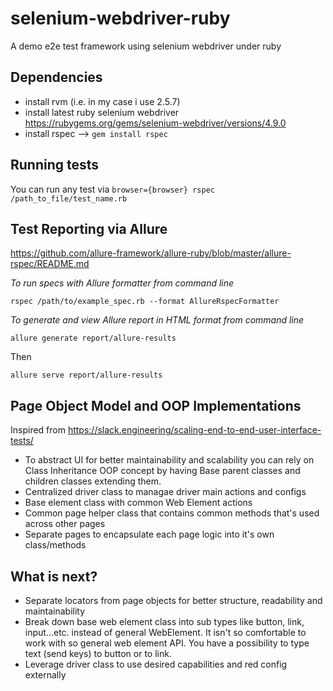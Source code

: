 # selenium-webdriver-ruby
A demo e2e test framework using selenium webdriver under ruby

## Dependencies

- install rvm (i.e. in my case i use 2.5.7)
- install latest ruby selenium webdriver https://rubygems.org/gems/selenium-webdriver/versions/4.9.0
- install rspec --> ```gem install rspec```

## Running tests

You can run any test via ```browser={browser} rspec /path_to_file/test_name.rb```

## Test Reporting via Allure

https://github.com/allure-framework/allure-ruby/blob/master/allure-rspec/README.md

_To run specs with Allure formatter from command line_

    rspec /path/to/example_spec.rb --format AllureRspecFormatter
    
_To generate and view Allure report in HTML format from command line_

    allure generate report/allure-results
    
 Then
 
    allure serve report/allure-results

## Page Object Model and OOP Implementations

Inspired from https://slack.engineering/scaling-end-to-end-user-interface-tests/

 - To abstract UI for better maintainability and scalability you can rely on Class Inheritance OOP concept by having Base parent classes and children classes extending them.
 - Centralized driver class to managae driver main actions and configs
 - Base element class with common Web Element actions
 - Common page helper class that contains common methods that's used across other pages
 - Separate pages to encapsulate each page logic into it's own class/methods

## What is next?

- Separate locators from page objects for better structure, readability and maintainability
- Break down base web element class into sub types like button, link, input...etc. instead of general WebElement. It isn't so comfortable to work with so general web element API. You have a possibility to type text (send keys) to button or to link.
- Leverage driver class to use desired capabilities and red config externally



